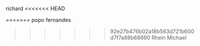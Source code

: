 richard
<<<<<<< HEAD

=======
popo fernandes
>>>>>>> 92e27b476b02a18b563d721b600d7f7a88b68690
Rhein Michael